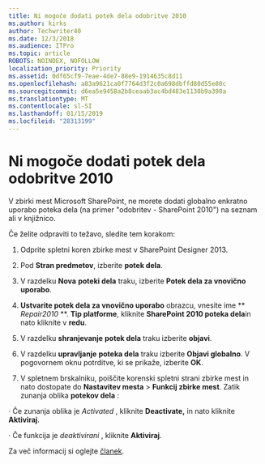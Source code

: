```yaml
---
title: Ni mogoče dodati potek dela odobritve 2010
ms.author: kirks
author: Techwriter40
ms.date: 12/3/2018
ms.audience: ITPro
ms.topic: article
ROBOTS: NOINDEX, NOFOLLOW
localization_priority: Priority
ms.assetid: 0df65cf9-7eae-4de7-88e9-1914635c8d11
ms.openlocfilehash: a83a9621ca0f7764d3f2c0a698dbffd80d55e80c
ms.sourcegitcommit: d6ea5e9458a2b8ceaab3ac4bd483e1130b9a398a
ms.translationtype: MT
ms.contentlocale: sl-SI
ms.lasthandoff: 01/15/2019
ms.locfileid: "28313199"
---
```

# <a name="unable-to-add-2010-approval-workflow"></a>Ni mogoče dodati potek dela odobritve 2010

V zbirki mest Microsoft SharePoint, ne morete dodati globalno enkratno uporabo poteka dela (na primer "odobritev - SharePoint 2010") na seznam ali v knjižnico.
  
Če želite odpraviti to težavo, sledite tem korakom: 
  
1. Odprite spletni koren zbirke mest v SharePoint Designer 2013.
  
2. Pod **Stran predmetov**, izberite **potek dela**. 
  
3. V razdelku **Nova** **poteki dela** traku, izberite **Potek dela za vnovično uporabo**. 
  
4. **Ustvarite potek dela za vnovično uporabo** obrazcu, vnesite ime ** *Repair2010* **. **Tip platforme**, kliknite **SharePoint 2010 poteka dela**in nato kliknite v **redu**. 
  
1. V razdelku **shranjevanje** **potek dela** traku izberite **objavi**. 
  
2. V razdelku **upravljanje** **poteka dela** traku izberite **Objavi globalno**. V pogovornem oknu potrditve, ki se prikaže, izberite **OK**. 
  
3. V spletnem brskalniku, poiščite korenski spletni strani zbirke mest in nato dostopate do **Nastavitev mesta** \> **Funkcij zbirke mest**. Zatik zunanja oblika **potekov dela** : 
  
· Če zunanja oblika je *Activated* , kliknite **Deactivate,** in nato kliknite **Aktiviraj**. 
  
· Če funkcija je *deaktivirani* , kliknite **Aktiviraj**. 
  
Za več informacij si oglejte [članek](https://go.microsoft.com/fwlink/?linkid=2047770&amp;clcid=0x409).
  

